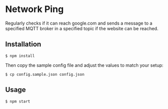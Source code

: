 # Network Ping

Regularly checks if it can reach google.com and sends a message to a specified MQTT broker in a specified topic if the website can be reached.

## Installation

```
$ npm install
```

Then copy the sample config file and adjust the values to match your setup:

```
$ cp config.sample.json config.json
```

## Usage

```
$ npm start
```
